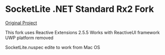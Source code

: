 # SocketLite .NET Standard Rx2 Fork

[Original Project](https://github.com/1iveowl/SocketLite)

This fork uses Reactive Extensions 2.5.5
Works with ReactiveUI framework
UWP platform removed

SocketLite.nuspec edite to work from Mac OS